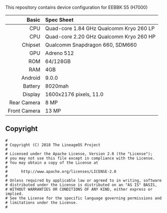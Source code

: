 This repository contains device configuration for EEBBK S5 (H7000)

Basic   | Spec Sheet
-------:|:----------
CPU     | Quad-core 1.84 GHz Qualcomm Kryo 260 LP
CPU     | Quad-core 2.20 GHz Qualcomm Kryo 260 HP
Chipset | Qualcomm Snapdragon 660, SDM660
GPU     | Adreno 512
ROM     | 64/128GB
RAM     | 4GB
Android | 9.0.0
Battery | 8020mah
Display | 1600x2176 pixels, 11.0
Rear Camera  |  8 MP
Front Camera | 13 MP

## Copyright

```
#
# Copyright (C) 2018 The LineageOS Project
#
# Licensed under the Apache License, Version 2.0 (the "License");
# you may not use this file except in compliance with the License.
# You may obtain a copy of the License at
#
#      http://www.apache.org/licenses/LICENSE-2.0
#
# Unless required by applicable law or agreed to in writing, software
# distributed under the License is distributed on an "AS IS" BASIS,
# WITHOUT WARRANTIES OR CONDITIONS OF ANY KIND, either express or implied.
# See the License for the specific language governing permissions and
# limitations under the License.
#
